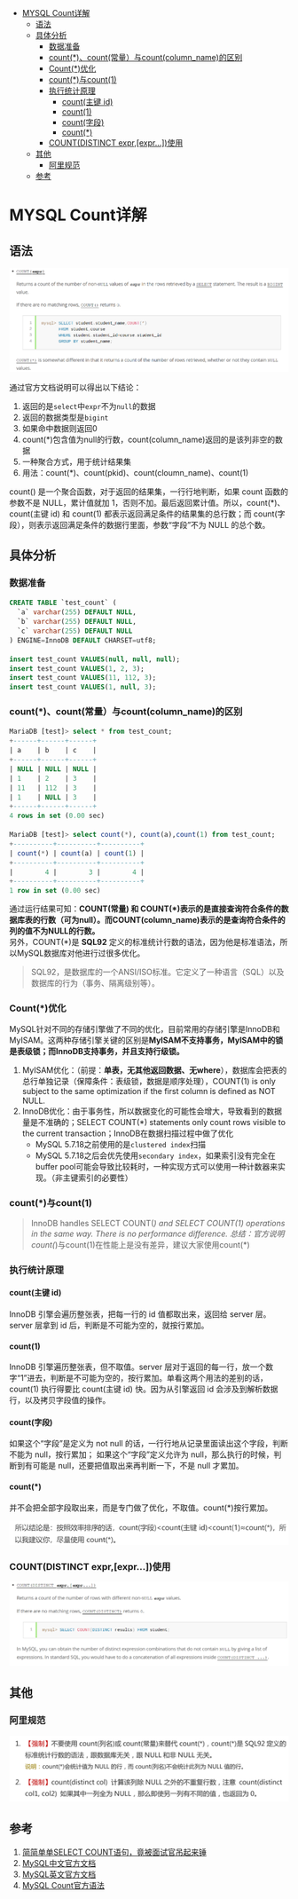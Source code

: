 <!-- TOC -->

- [MYSQL Count详解](#mysql-count%e8%af%a6%e8%a7%a3)
  - [语法](#%e8%af%ad%e6%b3%95)
  - [具体分析](#%e5%85%b7%e4%bd%93%e5%88%86%e6%9e%90)
    - [数据准备](#%e6%95%b0%e6%8d%ae%e5%87%86%e5%a4%87)
    - [count(*)、count(常量）与count(column_name)的区别](#countcount%e5%b8%b8%e9%87%8f%e4%b8%8ecountcolumnname%e7%9a%84%e5%8c%ba%e5%88%ab)
    - [Count(*)优化](#count%e4%bc%98%e5%8c%96)
    - [count(*)与count(1)](#count%e4%b8%8ecount1)
    - [执行统计原理](#%e6%89%a7%e8%a1%8c%e7%bb%9f%e8%ae%a1%e5%8e%9f%e7%90%86)
      - [count(主键 id)](#count%e4%b8%bb%e9%94%ae-id)
      - [count(1)](#count1)
      - [count(字段)](#count%e5%ad%97%e6%ae%b5)
      - [count(*)](#count)
    - [COUNT(DISTINCT expr,[expr...])使用](#countdistinct-exprexpr%e4%bd%bf%e7%94%a8)
  - [其他](#%e5%85%b6%e4%bb%96)
    - [阿里规范](#%e9%98%bf%e9%87%8c%e8%a7%84%e8%8c%83)
  - [参考](#%e5%8f%82%e8%80%83)

<!-- /TOC -->

# MYSQL Count详解

## 语法

<div align=center>

![1589632751149.png](..\images\1589632751149.png)

</div>

通过官方文档说明可以得出以下结论：  

1. 返回的是`select`中`expr`不为`null`的数据
2. 返回的数据类型是`bigint`
3. 如果命中数据则返回0
4. count(*)包含值为null的行数，count(column_name)返回的是该列非空的数据
5. 一种聚合方式，用于统计结果集
6. 用法：count(*)、count(pkid)、count(cloumn_name)、count(1)

count() 是一个聚合函数，对于返回的结果集，一行行地判断，如果 count 函数的参数不是 NULL，累计值就加 1，否则不加。最后返回累计值。所以，count(*)、count(主键 id) 和 count(1) 都表示返回满足条件的结果集的总行数；而 count(字段），则表示返回满足条件的数据行里面，参数“字段”不为 NULL 的总个数。

## 具体分析

### 数据准备

```sql
CREATE TABLE `test_count` (
  `a` varchar(255) DEFAULT NULL,
  `b` varchar(255) DEFAULT NULL,
  `c` varchar(255) DEFAULT NULL
) ENGINE=InnoDB DEFAULT CHARSET=utf8;

insert test_count VALUES(null, null, null);
insert test_count VALUES(1, 2, 3);
insert test_count VALUES(11, 112, 3);
insert test_count VALUES(1, null, 3);
```

### count(*)、count(常量）与count(column_name)的区别

```sql
MariaDB [test]> select * from test_count;
+------+------+------+
| a    | b    | c    |
+------+------+------+
| NULL | NULL | NULL |
| 1    | 2    | 3    |
| 11   | 112  | 3    |
| 1    | NULL | 3    |
+------+------+------+
4 rows in set (0.00 sec)

MariaDB [test]> select count(*), count(a),count(1) from test_count;
+----------+----------+----------+
| count(*) | count(a) | count(1) |
+----------+----------+----------+
|        4 |        3 |        4 |
+----------+----------+----------+
1 row in set (0.00 sec)
```

通过运行结果可知：**COUNT(常量) 和 COUNT(*)表示的是直接查询符合条件的数据库表的行数（可为null）。而COUNT(column_name)表示的是查询符合条件的列的值不为NULL的行数。**  
另外，COUNT(*)是 **SQL92** 定义的标准统计行数的语法，因为他是标准语法，所以MySQL数据库对他进行过很多优化。
> SQL92，是数据库的一个ANSI/ISO标准。它定义了一种语言（SQL）以及数据库的行为（事务、隔离级别等）。

### Count(*)优化

MySQL针对不同的存储引擎做了不同的优化，目前常用的存储引擎是InnoDB和MyISAM。这两种存储引擎关键的区别是**MyISAM不支持事务，MyISAM中的锁是表级锁；而InnoDB支持事务，并且支持行级锁。**

1. MyISAM优化：（前提：**单表，无其他返回数据、无where**），数据库会把表的总行单独记录（保障条件：表级锁，数据是顺序处理），COUNT(1) is only subject to the same optimization if the first column is defined as NOT NULL.
2. InnoDB优化：由于事务性，所以数据变化的可能性会增大，导致看到的数据量是不准确的；SELECT COUNT(*) statements only count rows visible to the current transaction；InnoDB在数据扫描过程中做了优化
   - MySQL 5.7.18之前使用的是`clustered index`扫描
   - MySQL 5.7.18之后会优先使用`secondary index`，如果索引没有完全在buffer pool可能会导致比较耗时，一种实现方式可以使用一种计数器来实现。（非主键索引的必要性）

### count(*)与count(1)

> InnoDB handles SELECT COUNT(*) and SELECT COUNT(1) operations in the same way. There is no performance difference.
> 总结：官方说明count(*)与count(1)在性能上是没有差异，建议大家使用count(*)

### 执行统计原理

#### count(主键 id)

InnoDB 引擎会遍历整张表，把每一行的 id 值都取出来，返回给 server 层。server 层拿到 id 后，判断是不可能为空的，就按行累加。

#### count(1)

InnoDB 引擎遍历整张表，但不取值。server 层对于返回的每一行，放一个数字“1”进去，判断是不可能为空的，按行累加。单看这两个用法的差别的话，count(1) 执行得要比 count(主键 id) 快。因为从引擎返回 id 会涉及到解析数据行，以及拷贝字段值的操作。

#### count(字段)

如果这个“字段”是定义为 not null 的话，一行行地从记录里面读出这个字段，判断不能为 null，按行累加；
如果这个“字段”定义允许为 null，那么执行的时候，判断到有可能是 null，还要把值取出来再判断一下，不是 null 才累加。

#### count(*)

并不会把全部字段取出来，而是专门做了优化，不取值。count(*)按行累加。

<div align=center>

![1589106378967.png](..\images\1589106378967.png)

</div>

### COUNT(DISTINCT expr,[expr...])使用

<div align=center>

![1589636581557.png](..\images\1589636581557.png)

</div>

## 其他

### 阿里规范

<div align=center>

![1589636969677.png](..\images\1589636969677.png)

</div>

## 参考

1. [简简单单SELECT COUNT语句，竟被面试官吊起来锤](https://www.toutiao.com/i6790650338174042632/)
2. [MySQL中文官方文档](https://www.mysqlzh.com/)
3. [MySQL英文官方文档](https://dev.mysql.com/doc/)
4. [MySQL Count官方语法](https://dev.mysql.com/doc/refman/5.7/en/group-by-functions.html#function_count)
